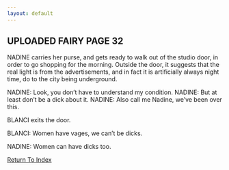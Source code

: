 ```yaml
---
layout: default
---
```

## UPLOADED FAIRY PAGE 32
NADINE carries her purse, and gets ready to walk out of the studio door, in order to go shopping for the morning. Outside the door, it suggests that the real light is from the advertisements, and in fact it is artificially always night time, do to the city being underground.

NADINE: Look, you don’t have to understand my condition.
NADINE: But at least don’t be a dick about it.
NADINE: Also call me Nadine, we’ve been over this.

BLANCI exits the door.

BLANCI: Women have vages, we can’t be dicks.

NADINE: Women can have dicks too.

[Return To Index](https://lwflouisa.github.io/uploadedfairyalt/script_index.html)
